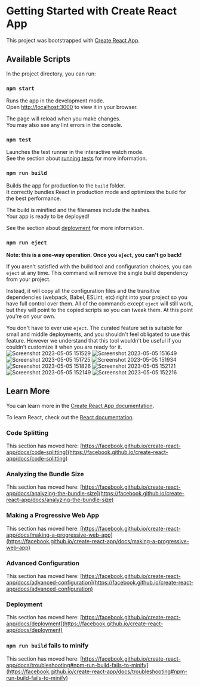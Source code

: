 # Getting Started with Create React App

This project was bootstrapped with [Create React App](https://github.com/facebook/create-react-app).

## Available Scripts

In the project directory, you can run:

### `npm start`

Runs the app in the development mode.\
Open [http://localhost:3000](http://localhost:3000) to view it in your browser.

The page will reload when you make changes.\
You may also see any lint errors in the console.

### `npm test`

Launches the test runner in the interactive watch mode.\
See the section about [running tests](https://facebook.github.io/create-react-app/docs/running-tests) for more information.

### `npm run build`

Builds the app for production to the `build` folder.\
It correctly bundles React in production mode and optimizes the build for the best performance.

The build is minified and the filenames include the hashes.\
Your app is ready to be deployed!

See the section about [deployment](https://facebook.github.io/create-react-app/docs/deployment) for more information.

### `npm run eject`

**Note: this is a one-way operation. Once you `eject`, you can't go back!**

If you aren't satisfied with the build tool and configuration choices, you can `eject` at any time. This command will remove the single build dependency from your project.

Instead, it will copy all the configuration files and the transitive dependencies (webpack, Babel, ESLint, etc) right into your project so you have full control over them. All of the commands except `eject` will still work, but they will point to the copied scripts so you can tweak them. At this point you're on your own.

You don't have to ever use `eject`. The curated feature set is suitable for small and middle deployments, and you shouldn't feel obligated to use this feature. However we understand that this tool wouldn't be useful if you couldn't customize it when you are ready for it.
![Screenshot 2023-05-05 151529](https://user-images.githubusercontent.com/83689933/236429480-63ca9c84-28dc-417b-b122-e4f7b610758e.jpg)
![Screenshot 2023-05-05 151649](https://user-images.githubusercontent.com/83689933/236429491-f29987e3-7f60-48ea-aa83-eac2e38d93ac.jpg)
![Screenshot 2023-05-05 151725](https://user-images.githubusercontent.com/83689933/236429502-0db5ffa1-582c-43e7-a1f2-c335454e1864.jpg)
![Screenshot 2023-05-05 151934](https://user-images.githubusercontent.com/83689933/236429525-cb8c65d5-885b-4d0b-ac20-dd21f87055cd.jpg)
![Screenshot 2023-05-05 151826](https://user-images.githubusercontent.com/83689933/236429535-288fb3fe-be0e-4788-94bd-f9b018cc690e.jpg)
![Screenshot 2023-05-05 152121](https://user-images.githubusercontent.com/83689933/236429546-4da2b7d3-c82a-4d9e-b270-bcf4fb2d5a01.jpg)
![Screenshot 2023-05-05 152149](https://user-images.githubusercontent.com/83689933/236429553-c21219ee-7e6b-4a63-b544-375fae0f0f41.jpg)
![Screenshot 2023-05-05 152216](https://user-images.githubusercontent.com/83689933/236429568-e2632769-6b87-4f1d-8a3b-04e55739e034.jpg)

## Learn More

You can learn more in the [Create React App documentation](https://facebook.github.io/create-react-app/docs/getting-started).

To learn React, check out the [React documentation](https://reactjs.org/).

### Code Splitting

This section has moved here: [https://facebook.github.io/create-react-app/docs/code-splitting](https://facebook.github.io/create-react-app/docs/code-splitting)

### Analyzing the Bundle Size

This section has moved here: [https://facebook.github.io/create-react-app/docs/analyzing-the-bundle-size](https://facebook.github.io/create-react-app/docs/analyzing-the-bundle-size)

### Making a Progressive Web App

This section has moved here: [https://facebook.github.io/create-react-app/docs/making-a-progressive-web-app](https://facebook.github.io/create-react-app/docs/making-a-progressive-web-app)

### Advanced Configuration

This section has moved here: [https://facebook.github.io/create-react-app/docs/advanced-configuration](https://facebook.github.io/create-react-app/docs/advanced-configuration)

### Deployment

This section has moved here: [https://facebook.github.io/create-react-app/docs/deployment](https://facebook.github.io/create-react-app/docs/deployment)

### `npm run build` fails to minify

This section has moved here: [https://facebook.github.io/create-react-app/docs/troubleshooting#npm-run-build-fails-to-minify](https://facebook.github.io/create-react-app/docs/troubleshooting#npm-run-build-fails-to-minify)
